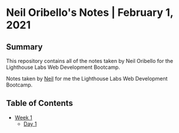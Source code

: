 # Neil Oribello's Notes | February 1, 2021

## Summary 

This repository contains all of the notes taken by Neil Oribello for the Lighthouse Labs Web Development Bootcamp.

Notes taken by [Neil](https://github.com/neoribello/) for me the Lighthouse Labs Web Development Bootcamp.

## Table of Contents

* [Week 1](/Week_1)
  * [Day 1](/Week_1/Day_1)